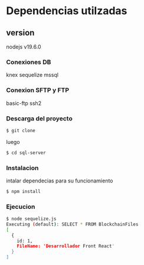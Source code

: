 # Dependencias utilzadas

## version
nodejs v19.6.0

### Conexiones DB 
knex
sequelize
mssql

### Conexion SFTP y FTP
basic-ftp
ssh2

### Descarga del proyecto
```bash
$ git clone 
```
luego 

```bash
$ cd sql-server
```
### Instalacion
intalar dependecias para su funcionamiento

```bash
$ npm install
```

### Ejecucion
```bash
$ node sequelize.js
Executing (default): SELECT * FROM BlockchainFiles
[
  {
    id: 1,
    FileName: 'Desarrollador Front React'
  }
]
```